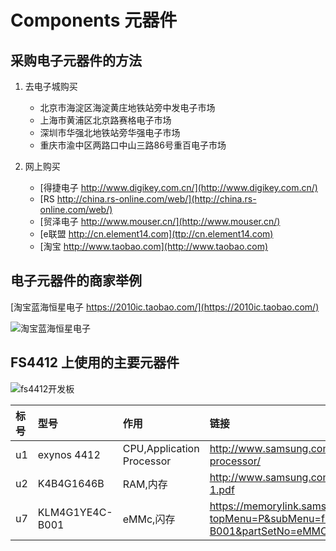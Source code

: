 # Components 元器件

## 采购电子元器件的方法

1. 去电子城购买
	* 北京市海淀区海淀黄庄地铁站旁中发电子市场
	* 上海市黄浦区北京路赛格电子市场
	* 深圳市华强北地铁站旁华强电子市场
	* 重庆市渝中区两路口中山三路86号重百电子市场

2. 网上购买
	* [得捷电子 http://www.digikey.com.cn/](http://www.digikey.com.cn/)
	* [RS http://china.rs-online.com/web/](http://china.rs-online.com/web/)  
	* [贸泽电子 http://www.mouser.cn/](http://www.mouser.cn/)  
	* [e联盟 http://cn.element14.com](ttp://cn.element14.com)  
	* [淘宝 http://www.taobao.com](http://www.taobao.com) 
	

## 电子元器件的商家举例

[淘宝蓝海恒星电子 https://2010ic.taobao.com/](https://2010ic.taobao.com/)

![淘宝蓝海恒星电子](resource/images/shop-2010ic.png)

## FS4412 上使用的主要元器件

![fs4412开发板](resource/images/fs4412-labed.jpg)

|标号|型号|作用|链接|
|:---|:---|:---|:---|
|u1|exynos 4412|CPU,Application Processor|http://www.samsung.com/semiconductor/products/exynos-solution/application-processor/|
|u2|K4B4G1646B|RAM,内存|http://www.samsung.com/semiconductor/global/file/product/ds_k4b4g1646b_rev10-1.pdf|
|u7|KLM4G1YE4C-B001|eMMc,闪存|https://memorylink.samsung.com/ecomobile/mem/ecomobile/product/productDetail.do?topMenu=P&subMenu=flashSolution&partNo=KLM4G1YE4C-B001&partSetNo=eMMC&partSetLabel=e-MMC|

